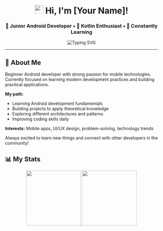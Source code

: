 <h1 align="center">
  <img src="https://media.giphy.com/media/hvRJCLFzcasrR4ia7z/giphy.gif" width="28">
  Hi, I'm [Your Name]!
</h1>

<h3 align="center">🚀 Junior Android Developer • 📱 Kotlin Enthusiast • 💫 Constantly Learning</h3>

<p align="center">
  <img src="https://readme-typing-svg.herokuapp.com?font=Fira+Code&pause=1000&color=27F7D6&center=true&vCenter=true&width=435&lines=Junior+Android+Developer;Learning+Every+Day;Kotlin+Enthusiast;Jetpack+Compose+Learner" alt="Typing SVG" />
</p>

---

## 🌟 About Me

Beginner Android developer with strong passion for mobile technologies. Currently focused on learning modern development practices and building practical applications.

**My path:**
- Learning Android development fundamentals
- Building projects to apply theoretical knowledge
- Exploring different architectures and patterns
- Improving coding skills daily

**Interests:** Mobile apps, UI/UX design, problem-solving, technology trends

Always excited to learn new things and connect with other developers in the community!


## 📊 My Stats

<div align="center">

<a href="https://github.com/Viktoria129-dt">
  <img height="180em" src="https://github-readme-stats.vercel.app/api?username=your_username&show_icons=true&theme=radical"/>
</a>
<a href="https://leetcode.com/u/Vikkimonk/">
  <img height="180em" src="https://leetcard.jacoblin.cool/your_username?theme=dark&font=Roboto%20Mono"/>
</a>

</div>
